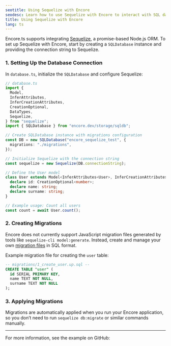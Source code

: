 ```yaml
---
seotitle: Using Sequelize with Encore
seodesc: Learn how to use Sequelize with Encore to interact with SQL databases.
title: Using Sequelize with Encore
lang: ts
---
```

Encore.ts supports integrating [Sequelize](https://sequelize.org/), a promise-based Node.js ORM. To set up Sequelize with Encore, start by creating a `SQLDatabase` instance and providing the connection string to Sequelize.

### 1. Setting Up the Database Connection

In `database.ts`, initialize the `SQLDatabase` and configure Sequelize:

```typescript
// database.ts
import {
  Model,
  InferAttributes,
  InferCreationAttributes,
  CreationOptional,
  DataTypes,
  Sequelize,
} from "sequelize";
import { SQLDatabase } from "encore.dev/storage/sqldb";

// Create SQLDatabase instance with migrations configuration
const DB = new SQLDatabase("encore_sequelize_test", {
  migrations: "./migrations",
});

// Initialize Sequelize with the connection string
const sequelize = new Sequelize(DB.connectionString);

// Define the User model
class User extends Model<InferAttributes<User>, InferCreationAttributes<User>> {
  declare id: CreationOptional<number>;
  declare name: string;
  declare surname: string;
}

// Example usage: Count all users
const count = await User.count();
```

### 2. Creating Migrations

Encore does not currently support JavaScript migration files generated by tools like `sequelize-cli model:generate`. Instead, create and manage your own [migration files](/docs/ts/primitives/databases#database-migrations) in SQL format.

Example migration file for creating the `user` table:

```sql
-- migrations/1_create_user.up.sql --
CREATE TABLE "user" (
  id SERIAL PRIMARY KEY,
  name TEXT NOT NULL,
  surname TEXT NOT NULL
);
```

### 3. Applying Migrations

Migrations are automatically applied when you run your Encore application, so you don’t need to run `sequelize db:migrate` or similar commands manually.

--- 

For more information, see the example on GitHub:  
<GitHubLink href="https://github.com/encoredev/examples/tree/main/ts/sequelize" desc="Using Sequelize ORM with Encore.ts" />